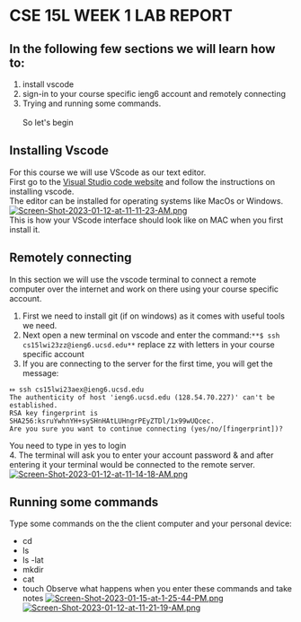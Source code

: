 # CSE 15L WEEK 1 LAB REPORT
## In the following few sections we will learn how to:
1. install vscode
2. sign-in to your course specific ieng6 account and remotely connecting
3. Trying and running some commands.\
\
So let's begin

## Installing Vscode
For this course we will use VScode as our text editor.\
First go to the [Visual Studio code website](https://code.visualstudio.com/) and follow the instructions on installing vscode.\
The editor can be installed for operating systems like MacOs or Windows.
[![Screen-Shot-2023-01-12-at-11-11-23-AM.png](https://i.postimg.cc/pLV63MwH/Screen-Shot-2023-01-12-at-11-11-23-AM.png)](https://postimg.cc/WhK8JCpW)\
This is how your VScode interface should look like on MAC when you first install it.

## Remotely connecting
In this section we will use the vscode terminal to connect a remote computer over the internet and work on there using your course specific account.
1. First we need to install git (if on windows) as it comes with useful tools we need.
2. Next open a new terminal on vscode and enter the command:``` **$ ssh cs15lwi23zz@ieng6.ucsd.edu** ``` 
replace zz with letters in your course specific account
4. If you are connecting to the server for the first time, you will get the message:
```
⤇ ssh cs15lwi23aex@ieng6.ucsd.edu
The authenticity of host 'ieng6.ucsd.edu (128.54.70.227)' can't be established.
RSA key fingerprint is SHA256:ksruYwhnYH+sySHnHAtLUHngrPEyZTDl/1x99wUQcec.
Are you sure you want to continue connecting (yes/no/[fingerprint])? 
```
You need to type in yes to login\
4. The terminal will ask you to enter your account password & and after entering it your terminal would be connected to the remote server.
[![Screen-Shot-2023-01-12-at-11-14-18-AM.png](https://i.postimg.cc/g2yb9Pkc/Screen-Shot-2023-01-12-at-11-14-18-AM.png)](https://postimg.cc/mPr5MJHK)

## Running some commands
Type some commands on the the client computer and your personal device:
- cd
- ls
- ls -lat
- mkdir
- cat
- touch
Observe what happens when you enter these commands and take notes 
[![Screen-Shot-2023-01-15-at-1-25-44-PM.png](https://i.postimg.cc/Nj8wH2Vk/Screen-Shot-2023-01-15-at-1-25-44-PM.png)](https://postimg.cc/XrvhMqnr)
[![Screen-Shot-2023-01-12-at-11-21-19-AM.png](https://i.postimg.cc/jqG56N8p/Screen-Shot-2023-01-12-at-11-21-19-AM.png)](https://postimg.cc/s14ssBCm)


